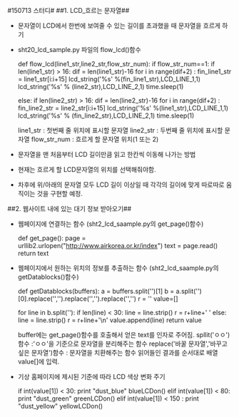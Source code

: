 #150713 스터디#
##1. LCD_흐르는 문자열##

- 문자열이 LCD에서 한번에 보여줄 수 있는 길이를 초과했을 때 문자열을 흐르게 하기
- sht20_lcd_sample.py 파일의 flow_lcd()함수

   def flow_lcd(line1_str,line2_str,flow_str_num):
    if flow_str_num==1:
    	if len(line1_str) > 16:
    		dif = len(line1_str)-16
    	  	for i in range(dif+2) : 
    			fin_line1_str = line1_str[i:i+15]
    			lcd_string('%s' %(fin_line1_str),LCD_LINE_1,1)
    			lcd_string('%s' % (line2_str),LCD_LINE_2,1)
    			time.sleep(1)
    	
    else:
    	if len(line2_str) > 16:
    		dif = len(line2_str)-16
    	  	for i in range(dif+2) : 
    			fin_line2_str = line2_str[i:i+15]
    			lcd_string('%s' %(line1_str),LCD_LINE_1,1)
    			lcd_string('%s' % (fin_line2_str),LCD_LINE_2,1)
    			time.sleep(1)

   line1_str : 첫번째 줄 위치에 표시할 문자열
   line2_str : 두번째 줄 위치에 표시할 문자열
   flow_str_num : 흐르게 할 문자열 위치(1 또는 2)

- 문자열을 맨 처음부터 LCD 길이만큼 읽고 한칸씩 이동해 나가는 방법
- 현재는 흐르게 할 LCD문자열의 위치를 선택해줘야함.
- 차후에 위/아래의 문자열 모두 LCD 길이 이상일 때 각각의 길이에 맞게 따로따로 움직이는 것을 구현할 예정.

##2. 웹사이트 내에 있는 대기 정보 받아오기##

- 웹페이지에 연결하는 함수 (sht2_lcd_saample.py의 get_page()함수)

   def get_page():
   page = urllib2.urlopen("http://www.airkorea.or.kr/index")
   text = page.read()
   return text 
 
- 웹페이지에서 원하는 위치의 정보를 추출하는 함수 (sht2_lcd_saample.py의 getDatablocks()함수)

   def getDatablocks(buffers):
    a = buffers.split('<tbody id="mt_mmc2_10007">')[1]
    b = a.split('</tbody>')[0].replace('<tr>','').replace('</tr>','').replace('</td>','')
    r = ''
    value=[]

    for line in b.split('<td>'):
       if len(line) < 30:
           line = line.strip()
           r = r+line+' '
       else:
           line = line.strip()
           r = r+line+'\n'
	   value.append(line)
    return value

   buffer에는 get_page()함수를 호출해서 얻은 text를 인자로 주어짐.
   spllit('ㅇㅇ')함수 :'ㅇㅇ'을 기준으로 문자열을 분리해주는 함수
   replace('바꿀 문자열','바꾸고 싶은 문자열')함수 : 문자열을 치환해주는 함수
   읽어들인 결과를 순서대로 배열 value[]에 입력.

- 기상 홈페이지에 제시된 기준에 따라 LCD 색상 변화 주기

    if int(value[1]) < 30:
    	print "dust_blue"
    	blueLCDon()
    elif int(value[1]) < 80:
    	print "dust_green"
    	greenLCDon()
    elif int(value[1]) < 150 :
    	print "dust_yellow"
    	yellowLCDon()

